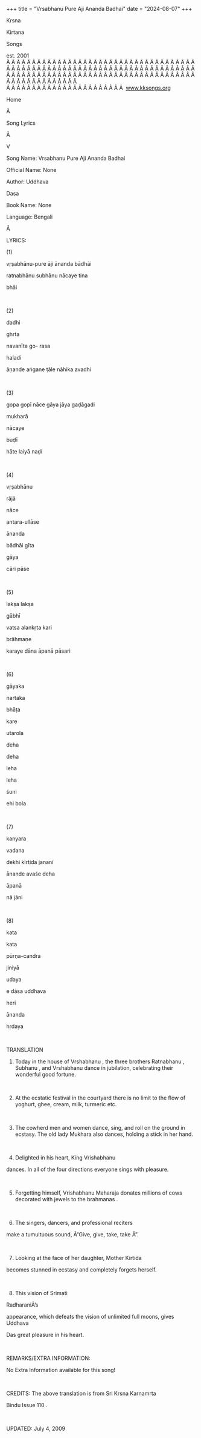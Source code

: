 +++ 
title = "Vrsabhanu Pure Aji Ananda Badhai"
date = "2024-08-07"
+++

Krsna
 
Kirtana
 
Songs

est. 2001
Â Â Â Â Â Â Â Â Â Â Â Â Â Â Â Â Â Â Â Â Â Â Â Â Â Â Â Â Â Â Â Â Â Â Â Â Â Â Â Â Â Â Â Â Â Â Â Â Â Â Â Â Â Â Â Â Â Â Â Â Â Â Â Â Â Â Â Â Â Â Â Â Â Â Â Â Â Â Â Â Â Â Â Â Â Â Â Â Â Â Â Â Â Â Â Â Â Â Â Â Â Â Â Â Â Â Â Â Â Â Â Â Â Â Â Â Â Â Â Â Â Â Â Â Â  
Â Â Â Â Â Â Â Â Â Â Â Â Â Â Â Â Â Â Â Â Â Â Â  
www.kksongs.org








Home
 
Ã 
 
Song Lyrics
 
Ã 
 
V


Song
Name: 
Vrsabhanu Pure Aji Ananda Badhai


Official Name: None


Author: 
Uddhava
 
Dasa


Book Name: None


Language: 
Bengali




Â 


LYRICS:


(1)


vṛṣabhānu-pure
 āji
ānanda bādhāi


ratnabhānu
 subhānu
nācaye 
tina
 
bhāi


 


(2)


dadhi
 
ghrta
 
navanīta
 go-
rasa
 
haladi


āṇande
 ańgane
ṭāle nāhika 
avadhi


 


(3)


gopa
 gopī
nāce 
gāya
 jāya
gaḍāgadi


mukharā
 
nācaye
 
buḍī

hāte laiyā naḍi


 


(4)


vṛṣabhānu
 
rājā
 
nāce
 
antara-ullāse


ānanda

bādhāi 
gīta
 
gāya
 
cāri
 pāśe


 


(5)


lakṣa 
lakṣa
 
gābhī


vatsa
 alankṛta 
kari


brāhmaṇe
 
karaye
 dāna āpanā 
pāsari


 


(6)


gāyaka
 
nartaka
 
bhāṭa
 
kare
 
utarola


deha
 
deha
 
leha
 
leha


śuni
 
ehi
 bola


 


(7)


kanyara
 
vadana
 
dekhi
 kīrtida
jananī


ānande
 avaśe 
deha
 
āpanā
 
nā
 jāni


 


(8)


kata
 
kata
 
pūrṇa-candra
 
jiniyā
 
udaya


e
 dāsa 
uddhava


heri
 
ānanda

hṛdaya


 


TRANSLATION


1) Today in the house of 
Vrshabhanu
, the
three brothers 
Ratnabhanu
, 
Subhanu
,
and 
Vrshabhanu
 dance in jubilation, celebrating their
wonderful good fortune.


 


2) At the ecstatic festival in the courtyard there is no limit to the
flow of yoghurt, ghee, cream, milk, turmeric etc.


 


3) The cowherd men and women dance, sing, and roll on the ground in
ecstasy. The old lady 
Mukhara
 also dances, holding a
stick in her hand.


 


4) Delighted in his heart, King 
Vrishabhanu

dances. In all of the four directions everyone sings with pleasure.


 


5) Forgetting himself, 
Vrishabhanu
 Maharaja
donates millions of cows decorated with jewels to the 
brahmanas
.


 


6) The singers, dancers, and professional 
reciters

make a tumultuous sound, Â“Give, give, take, 
take
Â”.


 


7) Looking at the face of her daughter, Mother 
Kirtida

becomes stunned in ecstasy and completely forgets herself.


 


8) This vision of 
Srimati
 
RadharaniÂ’s

appearance, which defeats the vision of unlimited full moons, gives 
Uddhava
 
Das
 great pleasure in his
heart.


 


REMARKS/EXTRA INFORMATION:


No Extra Information available for this song!


 


CREDITS:
 The above translation is
from 
Sri Krsna 
Karnamrta
 
Bindu
 Issue 110
.


 


UPDATED:
 July 4, 2009